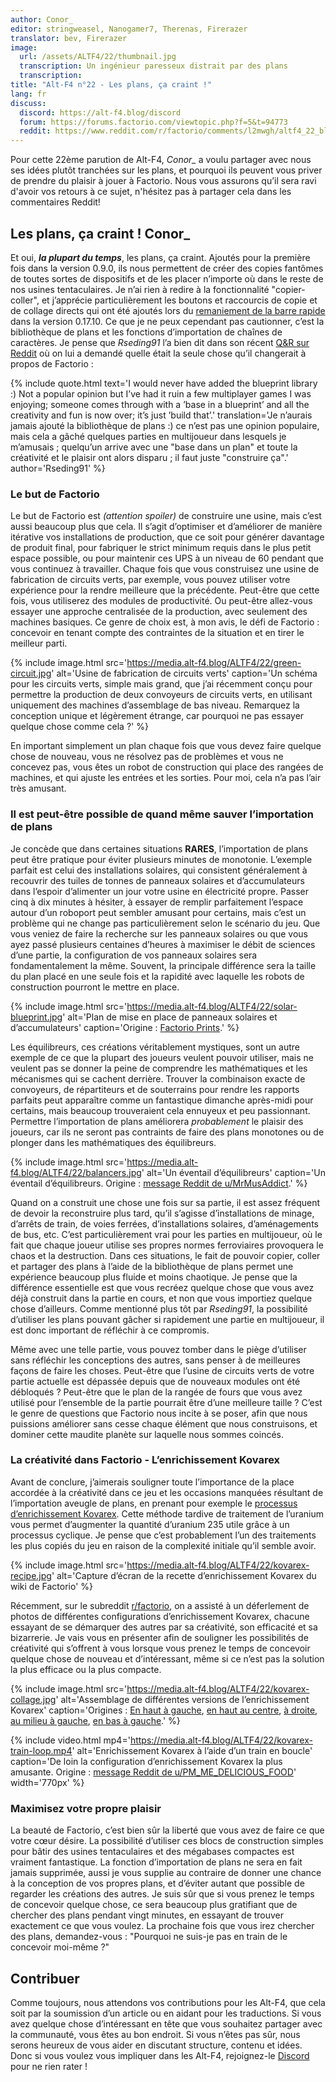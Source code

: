 ```yaml
---
author: Conor_
editor: stringweasel, Nanogamer7, Therenas, Firerazer
translator: bev, Firerazer
image:
  url: /assets/ALTF4/22/thumbnail.jpg
  transcription: Un ingénieur paresseux distrait par des plans
  transcription:
title: "Alt-F4 n°22 - Les plans, ça craint !"
lang: fr
discuss:
  discord: https://alt-f4.blog/discord
  forum: https://forums.factorio.com/viewtopic.php?f=5&t=94773
  reddit: https://www.reddit.com/r/factorio/comments/l2mwgh/altf4_22_blueprint_rant/
---
```


Pour cette 22ème parution de Alt-F4, *Conor_* a voulu partager avec nous ses idées plutôt tranchées sur les plans, et pourquoi ils peuvent vous priver de prendre du plaisir à jouer à Factorio. Nous vous assurons qu’il sera ravi d'avoir vos retours à ce sujet, n'hésitez pas à partager cela dans les commentaires Reddit!

## Les plans, ça craint ! <author>Conor_</author>

Et oui, ***la plupart du temps***, les plans, ça craint. Ajoutés pour la première fois dans la version 0.9.0, ils nous permettent de créer des copies fantômes de toutes sortes de dispositifs et de les placer n’importe où dans le reste de nos usines tentaculaires. Je n’ai rien à redire à la fonctionnalité "copier-coller", et j’apprécie particulièrement les boutons et raccourcis de copie et de collage directs qui ont été ajoutés lors du [remaniement de la barre rapide](https://www.factorio.com/blog/post/fff-278) dans la version 0.17.10. Ce que je ne peux cependant pas cautionner, c’est la bibliothèque de plans et les fonctions d’importation de chaînes de caractères. Je pense que *Rseding91* l’a bien dit dans son récent [Q&R sur Reddit](https://www.reddit.com/r/factorio/comments/in5d3i/developer_technicaloriented_ama/g45d2t3/?context=1) où on lui a demandé quelle était la seule chose qu’il changerait à propos de Factorio :

{% include quote.html text='I would never have added the blueprint library :) Not a popular opinion but I’ve had it ruin a few multiplayer games I was enjoying; someone comes through with a ’base in a blueprint’ and all the creativity and fun is now over; it’s just ’build that’.' translation='Je n’aurais jamais ajouté la bibliothèque de plans :) ce n’est pas une opinion populaire, mais cela a gâché quelques parties en multijoueur dans lesquels je m’amusais ; quelqu’un arrive avec une "base dans un plan" et toute la créativité et le plaisir ont alors disparu ; il faut juste "construire ça".' author='Rseding91' %}

### Le but de Factorio

Le but de Factorio est *(attention spoiler)* de construire une usine, mais c’est aussi beaucoup plus que cela. Il s’agit d’optimiser et d’améliorer de manière itérative vos installations de production, que ce soit pour générer davantage de produit final, pour fabriquer le strict minimum requis dans le plus petit espace possible, ou pour maintenir ces UPS à un niveau de 60 pendant que vous continuez à travailler.  Chaque fois que vous construisez une usine de fabrication de circuits verts, par exemple, vous pouvez utiliser votre expérience pour la rendre meilleure que la précédente. Peut-être que cette fois, vous utiliserez des modules de productivité. Ou peut-être allez-vous essayer une approche centralisée de la production, avec seulement des machines basiques. Ce genre de choix est, à mon avis, le défi de Factorio : concevoir en tenant compte des contraintes de la situation et en tirer le meilleur parti.

{% include image.html src='https://media.alt-f4.blog/ALTF4/22/green-circuit.jpg' alt='Usine de fabrication de circuits verts' caption='Un schéma pour les circuits verts, simple mais grand, que j’ai récemment conçu pour permettre la production de deux convoyeurs de circuits verts, en utilisant uniquement des machines d’assemblage de bas niveau. Remarquez la conception unique et légèrement étrange, car pourquoi ne pas essayer quelque chose comme cela ?' %}

En important simplement un plan chaque fois que vous devez faire quelque chose de nouveau, vous ne résolvez pas de problèmes et vous ne concevez pas, vous êtes un robot de construction qui place des rangées de machines, et qui ajuste les entrées et les sorties. Pour moi, cela n’a pas l’air très amusant.

### Il est peut-être possible de quand même sauver l’importation de plans

Je concède que dans certaines situations **RARES**, l’importation de plans peut être pratique pour éviter plusieurs minutes de monotonie. L’exemple parfait est celui des installations solaires, qui consistent généralement à recouvrir des tuiles de tonnes de panneaux solaires et d’accumulateurs dans l’espoir d’alimenter un jour votre usine en électricité propre. Passer cinq à dix minutes à hésiter, à essayer de remplir parfaitement l’espace autour d’un roboport peut sembler amusant pour certains, mais c’est un problème qui ne change pas particulièrement selon le scénario du jeu. Que vous veniez de faire la recherche sur les panneaux solaires ou que vous ayez passé plusieurs centaines d’heures à maximiser le débit de sciences d’une partie, la configuration de vos panneaux solaires sera fondamentalement la même. Souvent, la principale différence sera la taille du plan placé en une seule fois et la rapidité avec laquelle les robots de construction pourront le mettre en place.

{% include image.html src='https://media.alt-f4.blog/ALTF4/22/solar-blueprint.jpg' alt='Plan de mise en place de panneaux solaires et d’accumulateurs' caption='Origine : <a href="https://factorioprints.com/view/-KYeNAYQVgk2DcbuORde">Factorio Prints</a>.' %}

Les équilibreurs, ces créations véritablement mystiques, sont un autre exemple de ce que la plupart des joueurs veulent pouvoir utiliser, mais ne veulent pas se donner la peine de comprendre les mathématiques et les mécanismes qui se cachent derrière. Trouver la combinaison exacte de convoyeurs, de répartiteurs et de souterrains pour rendre les rapports parfaits peut apparaître comme un fantastique dimanche après-midi pour certains, mais beaucoup trouveraient cela ennuyeux et peu passionnant. Permettre l’importation de plans améliorera *probablement* le plaisir des joueurs, car ils ne seront pas contraints de faire des plans monotones ou de plonger dans les mathématiques des équilibreurs.

{% include image.html src='https://media.alt-f4.blog/ALTF4/22/balancers.jpg' alt='Un éventail d’équilibreurs' caption='Un éventail d’équilibreurs. Origine : <a href="https://www.reddit.com/r/factorio/comments/bf600q/my_take_on_balancers_designed_to_help_understand/">message Reddit de u/MrMusAddict</a>.' %}

Quand on a construit une chose une fois sur sa partie, il est assez fréquent de devoir la reconstruire plus tard, qu’il s’agisse d’installations de minage, d’arrêts de train, de voies ferrées, d’installations solaires, d’aménagements de bus, etc. C’est particulièrement vrai pour les parties en multijoueur, où le fait que chaque joueur utilise ses propres normes ferroviaires provoquera le chaos et la destruction. Dans ces situations, le fait de pouvoir copier, coller et partager des plans à l’aide de la bibliothèque de plans permet une expérience beaucoup plus fluide et moins chaotique. Je pense que la différence essentielle est que vous recréez quelque chose que vous avez déjà construit dans la partie en cours, et non que vous importiez quelque chose d’ailleurs. Comme mentionné plus tôt par *Rseding91*, la possibilité d’utiliser les plans pouvant gâcher si rapidement une partie en multijoueur, il est donc important de réfléchir à ce compromis.

Même avec une telle partie, vous pouvez tomber dans le piège d’utiliser sans réfléchir les conceptions des autres, sans penser à de meilleures façons de faire les choses. Peut-être que l’usine de circuits verts de votre partie actuelle est dépassée depuis que de nouveaux modules ont été débloqués ? Peut-être que le plan de la rangée de fours que vous avez utilisé pour l’ensemble de la partie pourrait être d’une meilleure taille ? C’est le genre de questions que Factorio nous incite à se poser, afin que nous puissions améliorer sans cesse chaque élément que nous construisons, et dominer cette maudite planète sur laquelle nous sommes coincés.

### La créativité dans Factorio - L’enrichissement Kovarex

Avant de conclure, j’aimerais souligner toute l’importance de la place accordée à la créativité dans ce jeu et les occasions manquées résultant de l’importation aveugle de plans, en prenant pour exemple le [processus d’enrichissement Kovarex](https://wiki.factorio.com/Kovarex_enrichment_process). Cette méthode tardive de traitement de l’uranium vous permet d’augmenter la quantité d’uranium 235 utile grâce à un processus cyclique. Je pense que c’est probablement l’un des traitements les plus copiés du jeu en raison de la complexité initiale qu’il semble avoir.

{% include image.html src='https://media.alt-f4.blog/ALTF4/22/kovarex-recipe.jpg' alt='Capture d’écran de la recette d’enrichissement Kovarex du wiki de Factorio' %}

Récemment, sur le subreddit [r/factorio](https://www.reddit.com/r/factorio/), on a assisté à un déferlement de photos de différentes configurations d’enrichissement Kovarex, chacune essayant de se démarquer des autres par sa créativité, son efficacité et sa bizarrerie. Je vais vous en présenter afin de souligner les possibilités de créativité qui s’offrent à vous lorsque vous prenez le temps de concevoir quelque chose de nouveau et d’intéressant, même si ce n’est pas la solution la plus efficace ou la plus compacte.

{% include image.html src='https://media.alt-f4.blog/ALTF4/22/kovarex-collage.jpg' alt='Assemblage de différentes versions de l’enrichissement Kovarex' caption='Origines : <a href="https://www.reddit.com/r/factorio/comments/it53gn/so_i_built_a_kovarex_enrichment_process_setup/">En haut à gauche</a>, <a href="https://www.reddit.com/r/factorio/comments/ju509t/my_noobish_try_at_kovarex_enrichment/">en haut au centre</a>, <a href="https://www.reddit.com/r/factorio/comments/jkmkyc/my_overkill_beaconed_buffered_uranium_processing/">à droite</a>, <a href="https://www.reddit.com/r/factorio/comments/hrumlj/beaconed_kovarex_processing_with_no_circuits/">au milieu à gauche</a>, <a href="https://www.reddit.com/r/factorio/comments/hgb8zn/the_1_million_monkeys_method_of_kovarex_enrichment/">en bas à gauche</a>.' %}

{% include video.html mp4='https://media.alt-f4.blog/ALTF4/22/kovarex-train-loop.mp4' alt='Enrichissement Kovarex à l’aide d’un train en boucle' caption='De loin la configuration d’enrichissement Kovarex la plus amusante. Origine : <a href="https://www.reddit.com/r/factorio/comments/jj4nsl/my_take_on_kovarex_circle_nuketrain_violently/">message Reddit de u/PM_ME_DELICIOUS_FOOD</a>' width='770px' %}

### Maximisez votre propre plaisir

La beauté de Factorio, c’est bien sûr la liberté que vous avez de faire ce que votre cœur désire. La possibilité d’utiliser ces blocs de construction simples pour bâtir des usines tentaculaires et des mégabases compactes est vraiment fantastique. La fonction d’importation de plans ne sera en fait jamais supprimée, aussi je vous supplie au contraire de donner une chance à la conception de vos propres plans, et d’éviter autant que possible de regarder les créations des autres. Je suis sûr que si vous prenez le temps de concevoir quelque chose, ce sera beaucoup plus gratifiant que de chercher des plans pendant vingt minutes, en essayant de trouver exactement ce que vous voulez. La prochaine fois que vous irez chercher des plans, demandez-vous : "Pourquoi ne suis-je pas en train de le concevoir moi-même ?"

## Contribuer

Comme toujours, nous attendons vos contributions pour les Alt-F4, que cela soit par la soumission d’un article ou en aidant pour les traductions. Si vous avez quelque chose d’intéressant en tête que vous souhaitez partager avec la communauté, vous êtes au bon endroit. Si vous n’êtes pas sûr, nous serons heureux de vous aider en discutant structure, contenu et idées. Donc si vous voulez vous impliquer dans les Alt-F4, rejoignez-le [Discord](https://alt-f4.blog/discord) pour ne rien rater !
